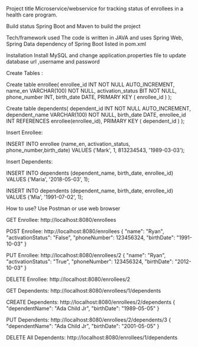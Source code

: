 Project title
Microservice/webservice for tracking status of enrollees in a health care program.

Build status
Spring Boot and Maven to build the project

Tech/framework used
The code is written in JAVA and uses Spring Web, Spring Data dependency of Spring Boot listed in pom.xml

Installation
Install MySQL and change application.properties file to update database url ,username and password

 Create Tables :

 Create table enrollee(
   enrollee_id INT NOT NULL AUTO_INCREMENT,
   name_en VARCHAR(100) NOT NULL,
   activation_status BIT NOT NULL,
   phone_number INT,
   birth_date DATE,
   PRIMARY KEY ( enrollee_id )
);

Create table dependents(
   dependent_id INT NOT NULL AUTO_INCREMENT,
   dependent_name VARCHAR(100) NOT NULL,
   birth_date DATE,
   enrollee_id INT REFERENCES enrollee(enrollee_id),
   PRIMARY KEY ( dependent_id )
);

Insert Enrollee:

INSERT INTO enrollee
   (name_en, activation_status, phone_number,birth_date)
   VALUES
   ('Mark', 1, 813234543, '1989-03-03');

Insert Dependents:

INSERT INTO dependents
(dependent_name, birth_date, enrollee_id)
VALUES
('Maria', '2018-05-03', 1);

INSERT INTO dependents
(dependent_name, birth_date, enrollee_id)
VALUES
('Mia', '1991-07-02', 1);

How to use?
Use Postman or use web browser

GET Enrollee:
http://localhost:8080/enrollees

POST Enrollee:
http://localhost:8080/enrollees
{
    "name": "Ryan",
    "activationStatus": "False",
    "phoneNumber": 123456324,
    "birthDate": "1991-10-03"
}

PUT Enrollee:
http://localhost:8080/enrollees/2
{
    "name": "Ryan",
    "activationStatus": "True",
    "phoneNumber": 123456324,
    "birthDate": "2012-10-03"
}

DELETE Enrollee:
http://localhost:8080/enrollees/2

GET Dependents:
http://localhost:8080/enrollees/1/dependents

CREATE Dependents:
http://localhost:8080/enrollees/2/dependents
{
    "dependentName": "Ada Child Jr",
    "birthDate": "1989-05-05"
}

PUT Dependents:
http://localhost:8080/enrollees/2/dependents/3
{
    "dependentName": "Ada Child Jr",
    "birthDate": "2001-05-05"
}

DELETE All Dependents:
http://localhost:8080/enrollees/1/dependents

